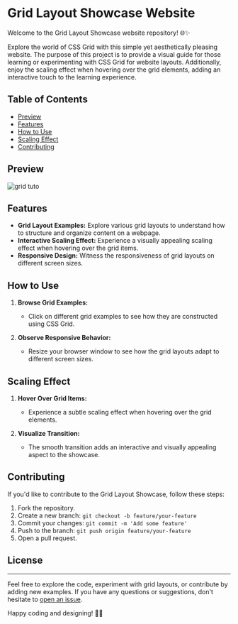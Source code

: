 # Grid Layout Showcase Website


Welcome to the Grid Layout Showcase website repository! 🌐✨

Explore the world of CSS Grid with this simple yet aesthetically pleasing website. The purpose of this project is to provide a visual guide for those learning or experimenting with CSS Grid for website layouts. Additionally, enjoy the scaling effect when hovering over the grid elements, adding an interactive touch to the learning experience.


## Table of Contents
- [Preview](#preview)
- [Features](#features)
- [How to Use](#how-to-use)
- [Scaling Effect](#scaling-effect)
- [Contributing](#contributing)

## Preview

![grid tuto](https://github.com/aakif100/GRID-TUTORIAL/assets/137098447/832027e5-c881-491e-a5d9-4780b0bdeed8)
## Features

- **Grid Layout Examples:** Explore various grid layouts to understand how to structure and organize content on a webpage.
- **Interactive Scaling Effect:** Experience a visually appealing scaling effect when hovering over the grid items.
- **Responsive Design:** Witness the responsiveness of grid layouts on different screen sizes.


## How to Use


1. **Browse Grid Examples:**
   - Click on different grid examples to see how they are constructed using CSS Grid.

2. **Observe Responsive Behavior:**
   - Resize your browser window to see how the grid layouts adapt to different screen sizes.

## Scaling Effect

1. **Hover Over Grid Items:**
   - Experience a subtle scaling effect when hovering over the grid elements.

2. **Visualize Transition:**
   - The smooth transition adds an interactive and visually appealing aspect to the showcase.




## Contributing

If you'd like to contribute to the Grid Layout Showcase, follow these steps:

1. Fork the repository.
2. Create a new branch: `git checkout -b feature/your-feature`
3. Commit your changes: `git commit -m 'Add some feature'`
4. Push to the branch: `git push origin feature/your-feature`
5. Open a pull request.


## License


---

Feel free to explore the code, experiment with grid layouts, or contribute by adding new examples. If you have any questions or suggestions, don't hesitate to [open an issue](https://github.com/aakif100/grid-layout-showcase/issues).

Happy coding and designing! 🎨🚀   
